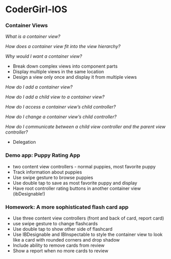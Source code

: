 # CoderGirl-IOS

### Container Views
*What is a container view?*

*How does a container view fit into the view hierarchy?*

*Why would I want a container view?*

- Break down complex views into component parts
- Display multiple views in the same location
- Design a view only once and display it from multiple views

*How do I add a container view?*

*How do I add a child view to a container view?*

*How do I access a container view’s child controller?*

*How do I change a container view’s child controller?*

*How do I communicate between a child view controller and the parent view controller?*

- Delegation

### Demo app: Puppy Rating App
- two content view controllers - normal puppies, most favorite puppy
- Track information about puppies
- Use swipe gesture to browse puppies
- Use double tap to save as most favorite puppy and display
- Have root controller rating buttons in another container view (ibDesignable!)

### Homework: A more sophisticated flash card app
- Use three content view controllers (front and back of card, report card)
- use swipe gesture to change flashcards
- Use double tap to show other side of flashcard
- Use IBDesignable and IBInspectable to style the container view to look like a card with rounded corners and drop shadow
- Include ability to remove cards from review
- Show a report when no more cards to review



